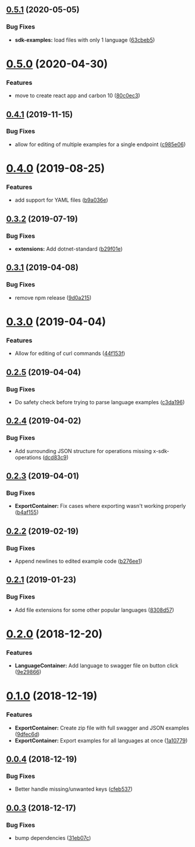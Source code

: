 ## [0.5.1](https://github.com/watson-developer-cloud/sdk-example-editor/compare/v0.5.0...v0.5.1) (2020-05-05)


### Bug Fixes

* **sdk-examples:** load files with only 1 language ([63cbeb5](https://github.com/watson-developer-cloud/sdk-example-editor/commit/63cbeb5bd45bf5538668a524bba58097ee1c9936))

# [0.5.0](https://github.com/watson-developer-cloud/sdk-example-editor/compare/v0.4.1...v0.5.0) (2020-04-30)


### Features

* move to create react app and carbon 10 ([80c0ec3](https://github.com/watson-developer-cloud/sdk-example-editor/commit/80c0ec3cbb97d392d48e58fdf19bfdafa58fac4b))

## [0.4.1](https://github.com/watson-developer-cloud/sdk-example-editor/compare/v0.4.0...v0.4.1) (2019-11-15)


### Bug Fixes

* allow for editing of multiple examples for a single endpoint ([c985e06](https://github.com/watson-developer-cloud/sdk-example-editor/commit/c985e06f66d8a1a02f21a0229eed65525e1356a9))

# [0.4.0](https://github.com/watson-developer-cloud/sdk-example-editor/compare/v0.3.2...v0.4.0) (2019-08-25)


### Features

* add support for YAML files ([b9a036e](https://github.com/watson-developer-cloud/sdk-example-editor/commit/b9a036e))

## [0.3.2](https://github.com/watson-developer-cloud/sdk-example-editor/compare/v0.3.1...v0.3.2) (2019-07-19)


### Bug Fixes

* **extensions:** Add dotnet-standard ([b29f01e](https://github.com/watson-developer-cloud/sdk-example-editor/commit/b29f01e))

## [0.3.1](https://github.com/watson-developer-cloud/sdk-example-editor/compare/v0.3.0...v0.3.1) (2019-04-08)


### Bug Fixes

* remove npm release ([9d0a215](https://github.com/watson-developer-cloud/sdk-example-editor/commit/9d0a215))

# [0.3.0](https://github.com/watson-developer-cloud/sdk-example-editor/compare/v0.2.5...v0.3.0) (2019-04-04)


### Features

* Allow for editing of curl commands ([44f153f](https://github.com/watson-developer-cloud/sdk-example-editor/commit/44f153f))

## [0.2.5](https://github.com/watson-developer-cloud/sdk-example-editor/compare/v0.2.4...v0.2.5) (2019-04-04)


### Bug Fixes

* Do safety check before trying to parse language examples ([c3da196](https://github.com/watson-developer-cloud/sdk-example-editor/commit/c3da196))

## [0.2.4](https://github.com/watson-developer-cloud/sdk-example-editor/compare/v0.2.3...v0.2.4) (2019-04-02)


### Bug Fixes

* Add surrounding JSON structure for operations missing x-sdk-operations ([dcd83c9](https://github.com/watson-developer-cloud/sdk-example-editor/commit/dcd83c9))

## [0.2.3](https://github.com/watson-developer-cloud/sdk-example-editor/compare/v0.2.2...v0.2.3) (2019-04-01)


### Bug Fixes

* **ExportContainer:** Fix cases where exporting wasn't working properly ([b4af155](https://github.com/watson-developer-cloud/sdk-example-editor/commit/b4af155))

## [0.2.2](https://github.com/watson-developer-cloud/sdk-example-editor/compare/v0.2.1...v0.2.2) (2019-02-19)


### Bug Fixes

* Append newlines to edited example code ([b276ee1](https://github.com/watson-developer-cloud/sdk-example-editor/commit/b276ee1))

## [0.2.1](https://github.com/watson-developer-cloud/sdk-example-editor/compare/v0.2.0...v0.2.1) (2019-01-23)


### Bug Fixes

* Add file extensions for some other popular languages ([8308d57](https://github.com/watson-developer-cloud/sdk-example-editor/commit/8308d57))

# [0.2.0](https://github.com/watson-developer-cloud/sdk-example-editor/compare/v0.1.0...v0.2.0) (2018-12-20)


### Features

* **LanguageContainer:** Add language to swagger file on button click ([9e29866](https://github.com/watson-developer-cloud/sdk-example-editor/commit/9e29866))

# [0.1.0](https://github.com/watson-developer-cloud/sdk-example-editor/compare/v0.0.4...v0.1.0) (2018-12-19)


### Features

* **ExportContainer:** Create zip file with full swagger and JSON examples ([9dfec6d](https://github.com/watson-developer-cloud/sdk-example-editor/commit/9dfec6d))
* **ExportContainer:** Export examples for all languages at once ([1a10779](https://github.com/watson-developer-cloud/sdk-example-editor/commit/1a10779))

## [0.0.4](https://github.com/watson-developer-cloud/sdk-example-editor/compare/v0.0.3...v0.0.4) (2018-12-19)


### Bug Fixes

* Better handle missing/unwanted keys ([cfeb537](https://github.com/watson-developer-cloud/sdk-example-editor/commit/cfeb537))

## [0.0.3](https://github.com/watson-developer-cloud/sdk-example-editor/compare/v0.0.2...v0.0.3) (2018-12-17)


### Bug Fixes

* bump dependencies ([31eb07c](https://github.com/watson-developer-cloud/sdk-example-editor/commit/31eb07c))

